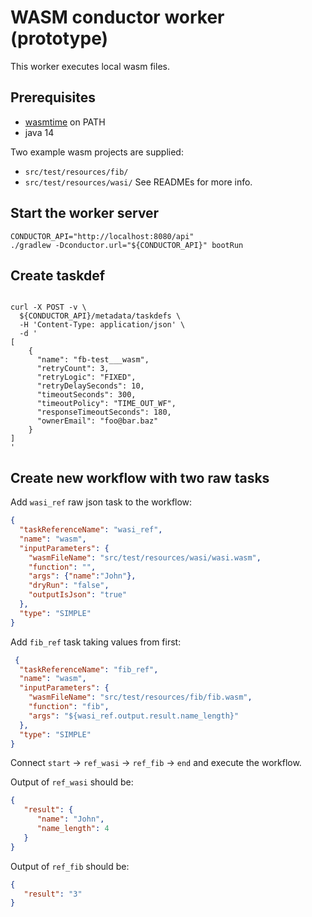 # WASM conductor worker (prototype)

This worker executes local wasm files.

## Prerequisites
* [wasmtime](https://wasmtime.dev/) on PATH
* java 14

Two example wasm projects are supplied:
* `src/test/resources/fib/` 
* `src/test/resources/wasi/`
See READMEs for more info.

## Start the worker server
```shell script
CONDUCTOR_API="http://localhost:8080/api"
./gradlew -Dconductor.url="${CONDUCTOR_API}" bootRun
```
## Create taskdef
```shell script
 
curl -X POST -v \
  ${CONDUCTOR_API}/metadata/taskdefs \
  -H 'Content-Type: application/json' \
  -d '
[
    {
      "name": "fb-test___wasm",
      "retryCount": 3,
      "retryLogic": "FIXED",
      "retryDelaySeconds": 10,
      "timeoutSeconds": 300,
      "timeoutPolicy": "TIME_OUT_WF",
      "responseTimeoutSeconds": 180,
      "ownerEmail": "foo@bar.baz"
    }
]
'
```

## Create new workflow with two raw tasks
Add `wasi_ref` raw json task to the workflow:
```json
{
  "taskReferenceName": "wasi_ref",
  "name": "wasm",
  "inputParameters": {
    "wasmFileName": "src/test/resources/wasi/wasi.wasm",
    "function": "",
    "args": {"name":"John"},
    "dryRun": "false",
    "outputIsJson": "true"
  },
  "type": "SIMPLE"
}
```
Add `fib_ref` task taking values from first:
```json
 {
  "taskReferenceName": "fib_ref",
  "name": "wasm",
  "inputParameters": {
    "wasmFileName": "src/test/resources/fib/fib.wasm",
    "function": "fib",
    "args": "${wasi_ref.output.result.name_length}"
  },
  "type": "SIMPLE"
}
```
Connect `start` -> `ref_wasi` -> `ref_fib` -> `end`
and execute the workflow.

Output of `ref_wasi` should be:
```json
{
   "result": {
      "name": "John",
      "name_length": 4
   }
}
```

Output of `ref_fib` should be:
```json
{
   "result": "3"
}
```
